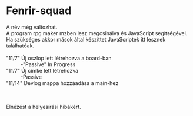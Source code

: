 # Fenrir-squad
A név még változhat.
<br>A program rpg maker mzben lesz megcsinálva és JavaScript segítségével.
<br>Ha szükséges akkor mások által készíttet JavaScriptek itt lesznek találhatóak.
<br><br>
"11/7" Új oszlop lett létrehozva a board-ban
<br>&nbsp;&nbsp;&nbsp;&nbsp;&nbsp;&nbsp;&nbsp;&nbsp;&nbsp; -"Passive" In Progress
<br>"11/7" Új címke lett létrehozva
<br>&nbsp;&nbsp;&nbsp;&nbsp;&nbsp;&nbsp;&nbsp;&nbsp;&nbsp; -Passive
<br>"11/14" Devlog mappa hozzáadása a main-hez

<br><br>
Elnézést a helyesírási hibákért.

